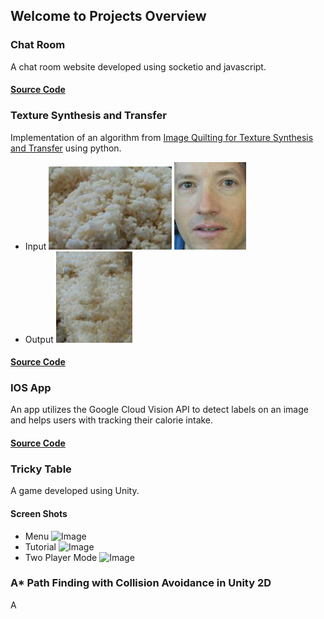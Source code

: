 ## Welcome to Projects Overview

### Chat Room
A chat room website developed using socketio and javascript. 
#### [Source Code](https://github.com/chuanky/chatRoom.git)

### Texture Synthesis and Transfer
Implementation of an algorithm from [Image Quilting for Texture Synthesis and Transfer](https://people.eecs.berkeley.edu/~efros/research/quilting/quilting.pdf) using python.
- Input
![](https://github.com/chuanky/TextureSynthesis/blob/master/inputs/rice.png)
![Image](https://github.com/chuanky/TextureSynthesis/blob/master/inputs/man_face.png)
- Output
![Image](https://github.com/chuanky/TextureSynthesis/blob/master/outputs/output_manface_itr3_alpha0.2.png)
#### [Source Code](https://github.com/chuanky/TextureSynthesis.git)

### IOS App
An app utilizes the Google Cloud Vision API to detect labels on an image and helps users with tracking their calorie intake.
#### [Source Code](https://github.com/chuanky/calorieTracker.git)

### Tricky Table
A game developed using Unity.
#### Screen Shots
- Menu
![Image](https://github.com/chuanky/git_page/blob/master/imgs/Menu.png)
- Tutorial
![Image](https://github.com/chuanky/git_page/blob/master/imgs/Tutorial.png)
- Two Player Mode
![Image](https://github.com/chuanky/git_page/blob/master/imgs/TwoPlayer.png)

### A* Path Finding with Collision Avoidance in Unity 2D
A 

